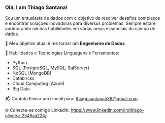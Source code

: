 ### Olá, I am Thiago Santana!
Sou um entusiasta de dados com o objetivo de resolver desafios complexos e encontrar soluções inovadoras para diversos problemas. 
Sempre estarei aprimorando minhas habilidades em várias áreas essenciais do campo de dados.

🎯 Meu objetivo atual é me tornar um **Engenheiro de Dados**

🚀 Habilidades e Tecnologias
Linguagens e Ferramentas:
- Python
- SQL (PostgreSQL, MySQL, SqlServer)
- NoSQL (MongoDB)
- Databricks
- Cloud Computing (Azure)
- Big Data

📬 Contato
Enviar um e-mail para: thiagosantana536@gmail.com

🌐 Conecte-se comigo
LinkedIn: https://www.linkedin.com/in/thiago-oliveira-2549aa224/
